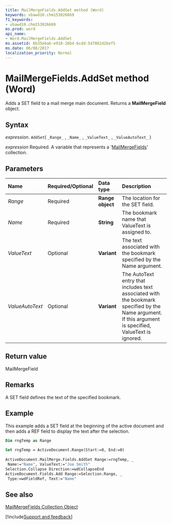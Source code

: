 ```yaml
---
title: MailMergeFields.AddSet method (Word)
keywords: vbawd10.chm153026669
f1_keywords:
- vbawd10.chm153026669
ms.prod: word
api_name:
- Word.MailMergeFields.AddSet
ms.assetid: 6b35e6ab-e918-26bd-6cdd-547882d2bef5
ms.date: 06/08/2017
localization_priority: Normal
---
```



# MailMergeFields.AddSet method (Word)

Adds a SET field to a mail merge main document. Returns a  **MailMergeField** object.


## Syntax

_expression_. `AddSet`( `_Range_` , `_Name_` , `_ValueText_` , `_ValueAutoText_` )

_expression_ Required. A variable that represents a '[MailMergeFields](Word.mailmergefields.md)' collection.


## Parameters



|Name|Required/Optional|Data type|Description|
|:-----|:-----|:-----|:-----|
| _Range_|Required| **Range object**|The location for the SET field.|
| _Name_|Required| **String**|The bookmark name that ValueText is assigned to.|
| _ValueText_|Optional| **Variant**|The text associated with the bookmark specified by the Name argument.|
| _ValueAutoText_|Optional| **Variant**|The AutoText entry that includes text associated with the bookmark specified by the Name argument. If this argument is specified, ValueText is ignored.|

## Return value

MailMergeField


## Remarks

A SET field defines the text of the specified bookmark.


## Example

This example adds a SET field at the beginning of the active document and then adds a REF field to display the text after the selection.


```vb
Dim rngTemp as Range 
 
Set rngTemp = ActiveDocument.Range(Start:=0, End:=0) 
 
ActiveDocument.MailMerge.Fields.AddSet Range:=rngTemp, _ 
 Name:="Name", ValueText:="Joe Smith" 
Selection.Collapse Direction:=wdCollapseEnd 
ActiveDocument.Fields.Add Range:=Selection.Range, _ 
 Type:=wdFieldRef, Text:="Name"
```


## See also


[MailMergeFields Collection Object](Word.mailmergefields.md)

[!include[Support and feedback](~/includes/feedback-boilerplate.md)]